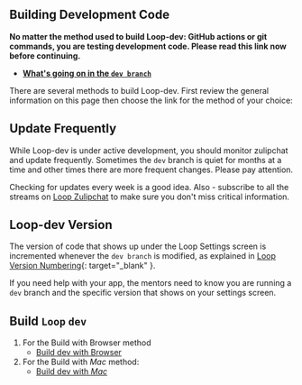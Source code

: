 ## Building Development Code

**No matter the method used to build Loop-dev: GitHub actions or git commands, you are testing development code. Please read this link now before continuing.**

* **[What's going on in the `dev branch`](../version/development.md#whats-going-on-in-the-dev-branch)**

There are several methods to build Loop-dev. First review the general information on this page then choose the link for the method of your choice:

## Update Frequently

While Loop-dev is under active development, you should monitor zulipchat and update frequently. Sometimes the `dev` branch is quiet for months at a time and other times there are more frequent changes. Please pay attention. 

Checking for updates every week is a good idea. Also - subscribe to all the streams on [Loop Zulipchat](https://loop.zulipchat.com) to make sure you don't miss critical information.

## Loop-dev Version

The version of code that shows up under the Loop Settings screen is incremented whenever the `dev branch` is modified, as explained in [Loop Version Numbering](releases.md#loop-version-numbering){: target="_blank" }.

If you need help with your app, the mentors need to know you are running a `dev` branch and the specific version that shows on your settings screen.

## Build `Loop` `dev`

1. For the Build with Browser method
    * [Build dev with Browser](../browser/build-dev-browser.md)
1. For the Build with *Mac* method:
    * [Build dev with *Mac*](../build/build-dev-mac.md)
